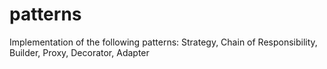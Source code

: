 # patterns
Implementation of the following patterns: Strategy, Chain of Responsibility, Builder, Proxy, Decorator, Adapter
